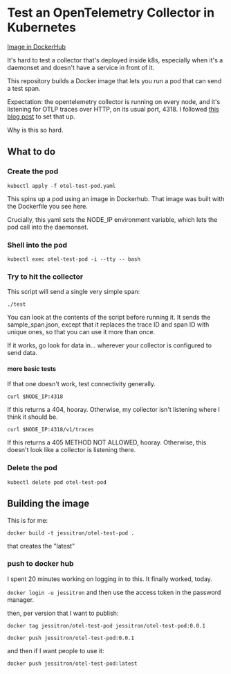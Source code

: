 # Test an OpenTelemetry Collector in Kubernetes

[Image in DockerHub](https://hub.docker.com/repository/docker/jessitron/otel-test-pod/general)

It's hard to test a collector that's deployed inside k8s,
especially when it's a daemonset and doesn't have a service in front of it.

This repository builds a Docker image that lets you run a pod
that can send a test span.

Expectation: the opentelemetry collector is running on every node, and it's listening for OTLP traces over HTTP, on its usual port, 4318.
I followed [this blog post](https://www.honeycomb.io/deploying-opentelemetry-collector-kubernetes-helm) to set that up.

Why is this so hard.

## What to do

### Create the pod

`kubectl apply -f otel-test-pod.yaml`

This spins up a pod using an image in Dockerhub. That image was built with the Dockerfile you see here.

Crucially, this yaml sets the NODE_IP environment variable, which lets the pod call into the daemonset.

### Shell into the pod

`kubectl exec otel-test-pod -i --tty -- bash`

### Try to hit the collector

This script will send a single very simple span:

`./test`

You can look at the contents of the script before running it. It sends the sample_span.json, except that it replaces the trace ID and span ID with unique ones, so that you can use it more than once.

If it works, go look for data in... wherever your collector is configured to send data.

#### more basic tests

If that one doesn't work, test connectivity generally.

`curl $NODE_IP:4318`

If this returns a 404, hooray. Otherwise, my collector isn't listening where I think it should be.

`curl $NODE_IP:4318/v1/traces`

If this returns a 405 METHOD NOT ALLOWED, hooray. Otherwise, this doesn't look like a collector is listening there.

### Delete the pod

`kubectl delete pod otel-test-pod`

## Building the image

This is for me:

`docker build -t jessitron/otel-test-pod .`

that creates the "latest"

### push to docker hub

I spent 20 minutes working on logging in to this. It finally worked, today.

`docker login -u jessitron`
and then use the access token in the password manager.

then, per version that I want to publish:

`docker tag jessitron/otel-test-pod jessitron/otel-test-pod:0.0.1`

`docker push jessitron/otel-test-pod:0.0.1`

and then if I want people to use it:

`docker push jessitron/otel-test-pod:latest`
